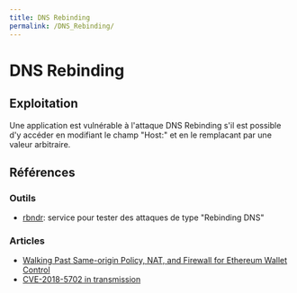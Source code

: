 ```yaml
---
title: DNS Rebinding
permalink: /DNS_Rebinding/
---
```


# DNS Rebinding

## Exploitation

Une application est vulnérable à l'attaque DNS Rebinding s'il est possible d'y accéder en modifiant le champ "Host:" et en le remplacant par une valeur arbitraire.

## Références
### Outils
- [rbndr](https://github.com/taviso/rbndr): service pour tester des attaques de type "Rebinding DNS"

### Articles
- [Walking Past Same-origin Policy, NAT, and Firewall for Ethereum Wallet Control](https://medium.com/@rhodey/walking-past-same-origin-policy-nat-and-firewall-for-ethereum-wallet-control-30c29b73a057)
- [CVE-2018-5702 in transmission](https://github.com/transmission/transmission/pull/468)
